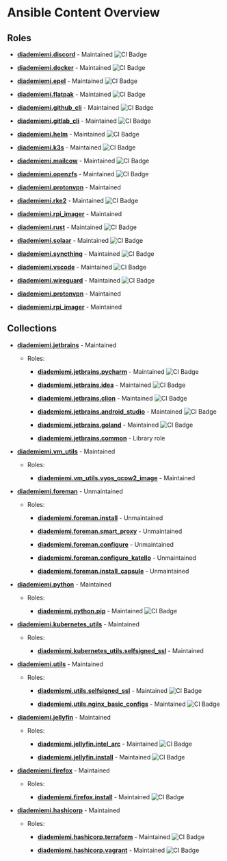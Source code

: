 # Ansible Content Overview

## Roles

- [**diademiemi.discord**](https://github.com/diademiemi/ansible_role_discord) - Maintained  ![CI Badge](https://github.com/diademiemi/ansible_role_discord/actions/workflows/molecule.yml/badge.svg)

- [**diademiemi.docker**](https://github.com/diademiemi/ansible_role_docker) - Maintained  ![CI Badge](https://github.com/diademiemi/ansible_role_docker/actions/workflows/molecule.yml/badge.svg)

- [**diademiemi.epel**](https://github.com/diademiemi/ansible_role_epel) - Maintained  ![CI Badge](https://github.com/diademiemi/ansible_role_epel/actions/workflows/molecule.yml/badge.svg)

- [**diademiemi.flatpak**](https://github.com/diademiemi/ansible_role_flatpak) - Maintained  ![CI Badge](https://github.com/diademiemi/ansible_role_flatpak/actions/workflows/molecule.yml/badge.svg)

- [**diademiemi.github_cli**](https://github.com/diademiemi/ansible_role_github_cli) - Maintained  ![CI Badge](https://github.com/diademiemi/ansible_role_github_cli/actions/workflows/molecule.yml/badge.svg)

- [**diademiemi.gitlab_cli**](https://github.com/diademiemi/ansible_role_gitlab_cli) - Maintained  ![CI Badge](https://github.com/diademiemi/ansible_role_gitlab_cli/actions/workflows/molecule.yml/badge.svg)

- [**diademiemi.helm**](https://github.com/diademiemi/ansible_role_helm) - Maintained  ![CI Badge](https://github.com/diademiemi/ansible_role_helm/actions/workflows/molecule.yml/badge.svg)

- [**diademiemi.k3s**](https://github.com/diademiemi/ansible_role_k3s) - Maintained  ![CI Badge](https://github.com/diademiemi/ansible_role_k3s/actions/workflows/molecule.yml/badge.svg)

- [**diademiemi.mailcow**](https://github.com/diademiemi/ansible_role_mailcow) - Maintained  ![CI Badge](https://github.com/diademiemi/ansible_role_mailcow/actions/workflows/molecule.yml/badge.svg)

- [**diademiemi.openzfs**](https://github.com/diademiemi/ansible_role_openzfs) - Maintained  ![CI Badge](https://github.com/diademiemi/ansible_role_openzfs/actions/workflows/molecule.yml/badge.svg)

- [**diademiemi.protonvpn**](https://github.com/diademiemi/ansible_role_protonvpn) - Maintained 

- [**diademiemi.rke2**](https://github.com/diademiemi/ansible_role_rke2) - Maintained  ![CI Badge](https://github.com/diademiemi/ansible_role_rke2/actions/workflows/molecule.yml/badge.svg)

- [**diademiemi.rpi_imager**](https://github.com/diademiemi/ansible_role_rpi_imager) - Maintained 

- [**diademiemi.rust**](https://github.com/diademiemi/ansible_role_rust) - Maintained  ![CI Badge](https://github.com/diademiemi/ansible_role_rust/actions/workflows/molecule.yml/badge.svg)

- [**diademiemi.solaar**](https://github.com/diademiemi/ansible_role_solaar) - Maintained  ![CI Badge](https://github.com/diademiemi/ansible_role_solaar/actions/workflows/molecule.yml/badge.svg)

- [**diademiemi.syncthing**](https://github.com/diademiemi/ansible_role_syncthing) - Maintained  ![CI Badge](https://github.com/diademiemi/ansible_role_syncthing/actions/workflows/molecule.yml/badge.svg)

- [**diademiemi.vscode**](https://github.com/diademiemi/ansible_role_vscode) - Maintained  ![CI Badge](https://github.com/diademiemi/ansible_role_vscode/actions/workflows/molecule.yml/badge.svg)

- [**diademiemi.wireguard**](https://github.com/diademiemi/ansible_role_wireguard) - Maintained  ![CI Badge](https://github.com/diademiemi/ansible_role_wireguard/actions/workflows/molecule.yml/badge.svg)

- [**diademiemi.protonvpn**](https://github.com/diademiemi/ansible_role_protonvpn) - Maintained 

- [**diademiemi.rpi_imager**](https://github.com/diademiemi/ansible_role_rpi_imager) - Maintained 


## Collections

- [**diademiemi.jetbrains**](https://github.com/diademiemi/ansible_collection_diademiemi.jetbrains) - Maintained
  - Roles:
    
    - [**diademiemi.jetbrains.pycharm**](https://github.com/diademiemi/ansible_collection_diademiemi.jetbrains/tree/main/roles/pycharm) - Maintained  ![CI Badge](https://github.com/diademiemi/ansible_collection_diademiemi.jetbrains/actions/workflows/ansible-role-pycharm.yml/badge.svg)
    
    - [**diademiemi.jetbrains.idea**](https://github.com/diademiemi/ansible_collection_diademiemi.jetbrains/tree/main/roles/idea) - Maintained  ![CI Badge](https://github.com/diademiemi/ansible_collection_diademiemi.jetbrains/actions/workflows/ansible-role-idea.yml/badge.svg)
    
    - [**diademiemi.jetbrains.clion**](https://github.com/diademiemi/ansible_collection_diademiemi.jetbrains/tree/main/roles/clion) - Maintained  ![CI Badge](https://github.com/diademiemi/ansible_collection_diademiemi.jetbrains/actions/workflows/ansible-role-clion.yml/badge.svg)
    
    - [**diademiemi.jetbrains.android_studio**](https://github.com/diademiemi/ansible_collection_diademiemi.jetbrains/tree/main/roles/android_studio) - Maintained  ![CI Badge](https://github.com/diademiemi/ansible_collection_diademiemi.jetbrains/actions/workflows/ansible-role-android_studio.yml/badge.svg)
    
    - [**diademiemi.jetbrains.goland**](https://github.com/diademiemi/ansible_collection_diademiemi.jetbrains/tree/main/roles/goland) - Maintained  ![CI Badge](https://github.com/diademiemi/ansible_collection_diademiemi.jetbrains/actions/workflows/ansible-role-goland.yml/badge.svg)
    
    - [**diademiemi.jetbrains.common**](https://github.com/diademiemi/ansible_collection_diademiemi.jetbrains/tree/main/roles/common) - Library role 
    

- [**diademiemi.vm_utils**](https://github.com/diademiemi/ansible_collection_diademiemi.diademiemi.vm_utils) - Maintained
  - Roles:
    
    - [**diademiemi.vm_utils.vyos_qcow2_image**](https://github.com/diademiemi/ansible_collection_diademiemi.vm_utils/tree/main/roles/vyos_qcow2_image) - Maintained 
    

- [**diademiemi.foreman**](https://github.com/diademiemi/ansible_collection_diademiemi.foreman) - Unmaintained
  - Roles:
    
    - [**diademiemi.foreman.install**](https://github.com/diademiemi/ansible_collection_diademiemi.foreman/tree/main/roles/install) - Unmaintained 
    
    - [**diademiemi.foreman.smart_proxy**](https://github.com/diademiemi/ansible_collection_diademiemi.foreman/tree/main/roles/smart_proxy) - Unmaintained 
    
    - [**diademiemi.foreman.configure**](https://github.com/diademiemi/ansible_collection_diademiemi.foreman/tree/main/roles/configure) - Unmaintained 
    
    - [**diademiemi.foreman.configure_katello**](https://github.com/diademiemi/ansible_collection_diademiemi.foreman/tree/main/roles/configure_katello) - Unmaintained 
    
    - [**diademiemi.foreman.install_capsule**](https://github.com/diademiemi/ansible_collection_diademiemi.foreman/tree/main/roles/install_capsule) - Unmaintained 
    

- [**diademiemi.python**](https://github.com/diademiemi/ansible_collection_diademiemi.python) - Maintained
  - Roles:
    
    - [**diademiemi.python.pip**](https://github.com/diademiemi/ansible_collection_diademiemi.python/tree/main/roles/pip) - Maintained  ![CI Badge](https://github.com/diademiemi/ansible_collection_diademiemi.python/actions/workflows/ansible-role-pip.yml/badge.svg)
    

- [**diademiemi.kubernetes_utils**](https://github.com/diademiemi/ansible_collection_diademiemi.kubernetes_utils) - Maintained
  - Roles:
    
    - [**diademiemi.kubernetes_utils.selfsigned_ssl**](https://github.com/diademiemi/ansible_collection_diademiemi.kubernetes_utils/tree/main/roles/selfsigned_ssl) - Maintained 
    

- [**diademiemi.utils**](https://github.com/diademiemi/ansible_collection_diademiemi.utils) - Maintained
  - Roles:
    
    - [**diademiemi.utils.selfsigned_ssl**](https://github.com/diademiemi/ansible_collection_diademiemi.utils/tree/main/roles/selfsigned_ssl) - Maintained  ![CI Badge](https://github.com/diademiemi/ansible_collection_diademiemi.utils/actions/workflows/ansible-role-selfsigned_ssl.yml/badge.svg)
    
    - [**diademiemi.utils.nginx_basic_configs**](https://github.com/diademiemi/ansible_collection_diademiemi.utils/tree/main/roles/nginx_basic_configs) - Maintained  ![CI Badge](https://github.com/diademiemi/ansible_collection_diademiemi.utils/actions/workflows/ansible-role-nginx_basic_configs.yml/badge.svg)
    

- [**diademiemi.jellyfin**](https://github.com/diademiemi/ansible_collection_diademiemi.jellyfin) - Maintained
  - Roles:
    
    - [**diademiemi.jellyfin.intel_arc**](https://github.com/diademiemi/ansible_collection_diademiemi.jellyfin/tree/main/roles/intel_arc) - Maintained  ![CI Badge](https://github.com/diademiemi/ansible_collection_diademiemi.jellyfin/actions/workflows/ansible-role-intel_arc.yml/badge.svg)
    
    - [**diademiemi.jellyfin.install**](https://github.com/diademiemi/ansible_collection_diademiemi.jellyfin/tree/main/roles/install) - Maintained  ![CI Badge](https://github.com/diademiemi/ansible_collection_diademiemi.jellyfin/actions/workflows/ansible-role-install.yml/badge.svg)
    

- [**diademiemi.firefox**](https://github.com/diademiemi/ansible_collection_diademiemi.firefox) - Maintained
  - Roles:
    
    - [**diademiemi.firefox.install**](https://github.com/diademiemi/ansible_collection_diademiemi.firefox/tree/main/roles/install) - Maintained  ![CI Badge](https://github.com/diademiemi/ansible_collection_diademiemi.firefox/actions/workflows/ansible-role-install.yml/badge.svg)
    

- [**diademiemi.hashicorp**](https://github.com/diademiemi/ansible_collection_diademiemi.hashicorp) - Maintained
  - Roles:
    
    - [**diademiemi.hashicorp.terraform**](https://github.com/diademiemi/ansible_collection_diademiemi.hashicorp/tree/main/roles/terraform) - Maintained  ![CI Badge](https://github.com/diademiemi/ansible_collection_diademiemi.hashicorp/actions/workflows/ansible-role-terraform.yml/badge.svg)
    
    - [**diademiemi.hashicorp.vagrant**](https://github.com/diademiemi/ansible_collection_diademiemi.hashicorp/tree/main/roles/vagrant) - Maintained  ![CI Badge](https://github.com/diademiemi/ansible_collection_diademiemi.hashicorp/actions/workflows/ansible-role-vagrant.yml/badge.svg)
    

